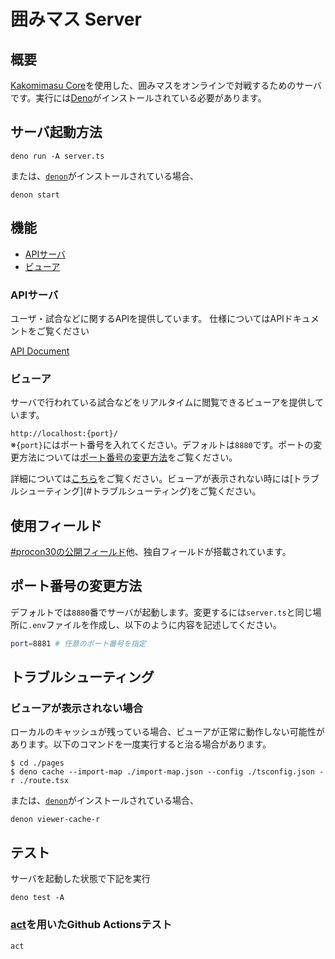# 囲みマス Server

## 概要

[Kakomimasu Core](https://github.com/codeforkosen/Kakomimasu)を使用した、囲みマスをオンラインで対戦するためのサーバです。実行には[Deno](https://deno.land/)がインストールされている必要があります。

## サーバ起動方法

```console
deno run -A server.ts
```

または、[`denon`](https://github.com/denosaurs/denon)がインストールされている場合、

```console
denon start
```

## 機能

- [APIサーバ](#apiサーバ)
- [ビューア](#ビューア)

### APIサーバ

ユーザ・試合などに関するAPIを提供しています。 仕様についてはAPIドキュメントをご覧ください

[API Document](./api/docs/index.md)

### ビューア

サーバで行われている試合などをリアルタイムに閲覧できるビューアを提供しています。

`http://localhost:{port}/`<br>
※`{port}`にはポート番号を入れてください。デフォルトは`8880`です。ポートの変更方法については[ポート番号の変更方法](#ポート番号の変更方法)をご覧ください。

詳細については[こちら](https://hackmd.io/@kakomimasu/official/%2FByIqvZx6_)をご覧ください。ビューアが表示されない時には[トラブルシューティング](#トラブルシューティング)をご覧ください。

## 使用フィールド

[#procon30の公開フィールド](http://www.procon.gr.jp/?p=76585)他、独自フィールドが搭載されています。

## ポート番号の変更方法

デフォルトでは`8880`番でサーバが起動します。変更するには`server.ts`と同じ場所に`.env`ファイルを作成し、以下のように内容を記述してください。

```sh
port=8881 # 任意のポート番号を指定
```

## トラブルシューティング

### ビューアが表示されない場合

ローカルのキャッシュが残っている場合、ビューアが正常に動作しない可能性があります。以下のコマンドを一度実行すると治る場合があります。

```console
$ cd ./pages
$ deno cache --import-map ./import-map.json --config ./tsconfig.json -r ./route.tsx
```

または、[`denon`](https://github.com/denosaurs/denon)がインストールされている場合、

```console
denon viewer-cache-r
```

## テスト

サーバを起動した状態で下記を実行

```
deno test -A
```

### [act](https://github.com/nektos/act)を用いたGithub Actionsテスト

```
act
```
